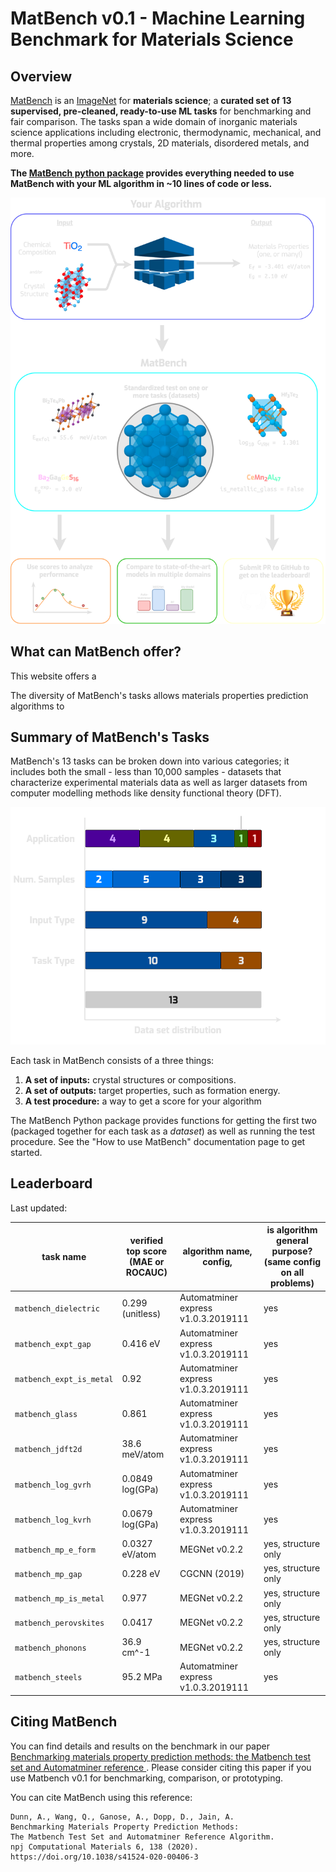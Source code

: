# MatBench v0.1 - Machine Learning Benchmark for Materials Science

## Overview

[MatBench](https://doi.org/10.1038/s41524-020-00406-3) is an [ImageNet](http://www.image-net.org) for **materials science**; a
**curated set of 13 supervised, pre-cleaned, ready-to-use ML tasks** for benchmarking and fair comparison. The tasks span a wide domain of
inorganic materials science applications including electronic, thermodynamic, mechanical, and thermal properties among crystals, 2D materials,
disordered metals, and more.  

**The [MatBench python package](https://github.com/hackingmaterials/matbench) provides everything needed to use MatBench with your ML algorithm in ~10 lines of code or less.**

![infographic](static/infographic_matbench.png)



## What can MatBench offer?

This website offers a 

The diversity of MatBench's tasks allows materials properties prediction algorithms to 



## Summary of MatBench's Tasks

MatBench's 13 tasks can be broken down into various categories; it includes both the small - less than 10,000 samples - datasets that characterize
experimental materials data as well as larger datasets from computer modelling methods like density functional theory (DFT).


![breakdown](static/datasets_breakdown_inverted.png)


Each task in MatBench consists of a three things:

1. **A set of inputs:** crystal structures or compositions.
2. **A set of outputs:** target properties, such as formation energy.
3. **A test procedure:** a way to get a score for your algorithm


The MatBench Python package provides functions for getting the first two (packaged together for each task as a _dataset_) as well as running 
the test procedure. See the "How to use MatBench" documentation page to get started.


## Leaderboard

Last updated: 

| task name                | verified top score (MAE or ROCAUC) | algorithm name, config,             | is algorithm general purpose? (same config on all problems) |
|--------------------------|------------------------------------|-------------------------------------|-------------------------------------------------------------|
| `matbench_dielectric`    | 0.299 (unitless)                   | Automatminer express v1.0.3.2019111 | yes                                                         |
| `matbench_expt_gap`      | 0.416 eV                           | Automatminer express v1.0.3.2019111 | yes                                                         |
| `matbench_expt_is_metal` | 0.92                               | Automatminer express v1.0.3.2019111 | yes                                                         |
| `matbench_glass`         | 0.861                              | Automatminer express v1.0.3.2019111 | yes                                                         |
| `matbench_jdft2d`        | 38.6 meV/atom                      | Automatminer express v1.0.3.2019111 | yes                                                         |
| `matbench_log_gvrh`      | 0.0849 log(GPa)                    | Automatminer express v1.0.3.2019111 | yes                                                         |
| `matbench_log_kvrh`      | 0.0679 log(GPa)                    | Automatminer express v1.0.3.2019111 | yes                                                         |
| `matbench_mp_e_form`     | 0.0327 eV/atom                     | MEGNet v0.2.2                       | yes, structure only                                         |
| `matbench_mp_gap`        | 0.228 eV                           | CGCNN (2019)                        | yes, structure only                                         |
| `matbench_mp_is_metal`   | 0.977                              | MEGNet v0.2.2                       | yes, structure only                                         |
| `matbench_perovskites`   | 0.0417                             | MEGNet v0.2.2                       | yes, structure only                                         |
| `matbench_phonons`       | 36.9 cm^-1                         | MEGNet v0.2.2                       | yes, structure only                                         |
| `matbench_steels`        | 95.2 MPa                           | Automatminer express v1.0.3.2019111 | yes                                                         |




## Citing MatBench

You can find details and results on the benchmark in our paper [Benchmarking materials property prediction methods: the Matbench test set and Automatminer reference ](https://doi.org/10.1038/s41524-020-00406-3). 
Please consider citing this paper if you use Matbench v0.1 for benchmarking, comparison, or prototyping.


You can cite MatBench using this reference:

```
Dunn, A., Wang, Q., Ganose, A., Dopp, D., Jain, A. 
Benchmarking Materials Property Prediction Methods: 
The Matbench Test Set and Automatminer Reference Algorithm. 
npj Computational Materials 6, 138 (2020). 
https://doi.org/10.1038/s41524-020-00406-3
```



















